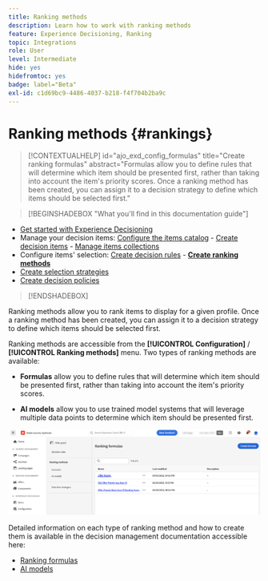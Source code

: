 ```yaml
---
title: Ranking methods
description: Learn how to work with ranking methods
feature: Experience Decisioning, Ranking
topic: Integrations
role: User
level: Intermediate
hide: yes
hidefromtoc: yes
badge: label="Beta"
exl-id: c1d69bc9-4486-4037-b218-f4f704b2ba9c
---
```

# Ranking methods {#rankings}

>[!CONTEXTUALHELP]
>id="ajo_exd_config_formulas"
>title="Create ranking formulas"
>abstract="Formulas allow you to define rules that will determine which item should be presented first, rather than taking into account the item's priority scores. Once a ranking method has been created, you can assign it to a decision strategy to define which items should be selected first."

>[!BEGINSHADEBOX "What you'll find in this documentation guide"]

* [Get started with Experience Decisioning](gs-experience-decisioning.md)
* Manage your decision items: [Configure the items catalog](catalogs.md) - [Create decision items](items.md) - [Manage items collections](collections.md)
* Configure items' selection: [Create decision rules](rules.md) - **[Create ranking methods](ranking.md)**
* [Create selection strategies](selection-strategies.md)
* [Create decision policies](create-decision.md)

>[!ENDSHADEBOX]

Ranking methods allow you to rank items to display for a given profile. Once a ranking method has been created, you can assign it to a decision strategy to define which items should be selected first.

Ranking methods are accessible from the **[!UICONTROL Configuration]** / **[!UICONTROL Ranking methods]** menu. Two types of ranking methods are available:

* **Formulas** allow you to define rules that will determine which item should be presented first, rather than taking into account the item's priority scores.

* **AI models** allow you to use trained model systems that will leverage multiple data points to determine which item should be presented first.

![](assets/ranking-create.png)

Detailed information on each type of ranking method and how to create them is available in the decision management documentation accessible here:

* [Ranking formulas](../offers/ranking/create-ranking-formulas.md)
* [AI models](../offers/ranking/ai-models.md)
